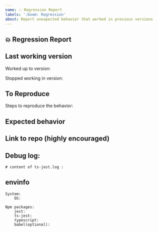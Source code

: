 ```yaml
---
name: 💥 Regression Report
labels: ':boom: Regression'
about: Report unexpected behavior that worked in previous versions
---
```


## 💥 Regression Report

<!-- A clear and concise description of what the regression is. -->

## Last working version

Worked up to version:

Stopped working in version:

## To Reproduce

Steps to reproduce the behavior:

## Expected behavior

<!-- A clear and concise description of what you expected to happen. -->

## Link to repo (highly encouraged)

<!--
Please provide either a minimal repository either on GitHub or GitLab.
Issues without a reproduction link are likely to stall.
-->

## Debug log:
<!-- You can activate the debug logger by setting the environment variable TS_JEST_LOG="ts-jest.log" before running tests. 
The output of the logger will be in **ts-jest.log** in CWD, paste it in the below section: 
-->

```
# content of ts-jest.log :

```

## envinfo

```
System:
    OS:

Npm packages:
    jest:
    ts-jest:
    typescript:
    babel(optional):
```
